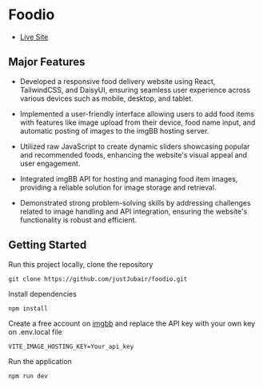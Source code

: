 # Foodio

- [Live Site](https://foodio-red.vercel.app)

## Major Features

- Developed a responsive food delivery website using React, TailwindCSS, and DaisyUI, ensuring seamless user experience across various devices such as mobile, desktop, and tablet.

- Implemented a user-friendly interface allowing users to add food items with features like image upload from their device, food name input, and automatic posting of images to the imgBB hosting server.

- Utilized raw JavaScript to create dynamic sliders showcasing popular and recommended foods, enhancing the website's visual appeal and user engagement.

- Integrated imgBB API for hosting and managing food item images, providing a reliable solution for image storage and retrieval.

- Demonstrated strong problem-solving skills by addressing challenges related to image handling and API integration, ensuring the website's functionality is robust and efficient.

## Getting Started
Run this project locally, clone the repository
```
git clone https://github.com/justJubair/foodio.git
```

Install dependencies
```
npm install
```

Create a free account on [imgbb](https://imgbb.com) and replace the API key with your own key on .env.local file
```
VITE_IMAGE_HOSTING_KEY=Your_api_key
``` 
Run the application
```
npm run dev
```



